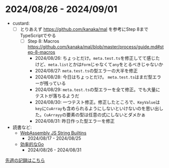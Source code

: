 # 2024/08/26 - 2024/09/01

- custard:
    - [ ] とりあえず <https://github.com/kanaka/mal> を参考にStep 8までTypeScriptでやる
        - [ ] Step 8: Macros <https://github.com/kanaka/mal/blob/master/process/guide.md#step-8-macros>
            - 2024/08/26: ちょっとだけ。`meta.test.ts`を修正してて感じたけど、`meta.list`とかは`Form`じゃなくて`any`をとるべきじゃないか
            - 2024/08/27: `meta.test.ts`の型エラーの大半を修正
            - 2024/08/28: 今日はちょっとだけ。 `meta.test.ts`はまだ型エラーが残っている
            - 2024/08/29: `meta.test.ts`の型エラーを全て修正。でも大量にテストが落ちるようだ
            - 2024/08/30: 一つテスト修正。修正したところで、`KeyValue`は`key`に`CuArray`も含められるようにしないといけないのを思い出した。`CuArrayy`の要素の型は任意の式にしないとダメかぁ
            - 2024/08/31: 昨日作った型エラーを修正
- 読書など:
    - [WebAssembly JS String Builtins](https://github.com/WebAssembly/js-string-builtins)
        - 2024/08/17 - 2024/08/25
    - [効率的なGo](https://www.oreilly.co.jp//books/9784814400539/)
        - 2024/08/26 - 2024/08/31

[先週の記録はこちら](https://github.com/igrep/daily-commits/blob/d0ab71c354d8dc8a65f5330cab3d4b6fe16e4a98/yesterday.md)
